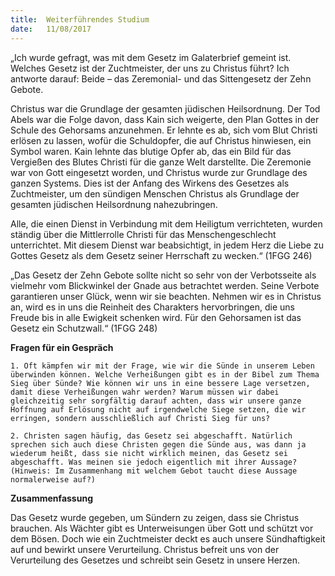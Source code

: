 ```yaml
---
title:  Weiterführendes Studium
date:   11/08/2017
---
```


„Ich wurde gefragt, was mit dem Gesetz im Galaterbrief gemeint ist. Welches Gesetz ist der Zuchtmeister, der uns zu Christus führt? Ich antworte darauf: Beide – das Zeremonial- und das Sittengesetz der Zehn Gebote.

Christus war die Grundlage der gesamten jüdischen Heilsordnung. Der Tod Abels war die Folge davon, dass Kain sich weigerte, den Plan Gottes in der Schule des Gehorsams anzunehmen. Er lehnte es ab, sich vom Blut Christi erlösen zu lassen, wofür die Schuldopfer, die auf Christus hinwiesen, ein Symbol waren. Kain lehnte das blutige Opfer ab, das ein Bild für das Vergießen des Blutes Christi für die ganze Welt darstellte. Die Zeremonie war von Gott eingesetzt worden, und Christus wurde zur Grundlage des ganzen Systems. Dies ist der Anfang des Wirkens des Gesetzes als Zuchtmeister, um den sündigen Menschen Christus als Grundlage der gesamten jüdischen Heilsordnung nahezubringen.

Alle, die einen Dienst in Verbindung mit dem Heiligtum verrichteten, wurden ständig über die Mittlerrolle Christi für das Menschengeschlecht unterrichtet. Mit diesem Dienst war beabsichtigt, in jedem Herz die Liebe zu Gottes Gesetz als dem Gesetz seiner Herrschaft zu wecken.“ (1FGG 246)

„Das Gesetz der Zehn Gebote sollte nicht so sehr von der Verbotsseite als vielmehr vom Blickwinkel der Gnade aus betrachtet werden. Seine Verbote garantieren unser Glück, wenn wir sie beachten. Nehmen wir es in Christus an, wird es in uns die Reinheit des Charakters hervorbringen, die uns Freude bis in alle Ewigkeit schenken wird. Für den Gehorsamen ist das Gesetz ein Schutzwall.“ (1FGG 248)

**Fragen für ein Gespräch**

`1. Oft kämpfen wir mit der Frage, wie wir die Sünde in unserem Leben überwinden können. Welche Verheißungen gibt es in der Bibel zum Thema Sieg über Sünde? Wie können wir uns in eine bessere Lage versetzen, damit diese Verheißungen wahr werden? Warum müssen wir dabei gleichzeitig sehr sorgfältig darauf achten, dass wir unsere ganze Hoffnung auf Erlösung nicht auf irgendwelche Siege setzen, die wir erringen, sondern ausschließlich auf Christi Sieg für uns?`

`2. Christen sagen häufig, das Gesetz sei abgeschafft. Natürlich sprechen sich auch diese Christen gegen die Sünde aus, was dann ja wiederum heißt, dass sie nicht wirklich meinen, das Gesetz sei abgeschafft. Was meinen sie jedoch eigentlich mit ihrer Aussage? (Hinweis: Im Zusammenhang mit welchem Gebot taucht diese Aussage normalerweise auf?)`

**Zusammenfassung**

Das Gesetz wurde gegeben, um Sündern zu zeigen, dass sie Christus brauchen. Als Wächter gibt es Unterweisungen über Gott und schützt vor dem Bösen. Doch wie ein Zuchtmeister deckt es auch unsere Sündhaftigkeit auf und bewirkt unsere Verurteilung. Christus befreit uns von der Verurteilung des Gesetzes und schreibt sein Gesetz in unsere Herzen.